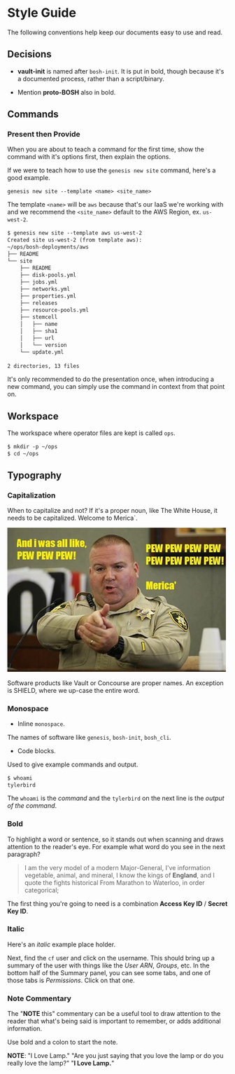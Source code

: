 # Style Guide

The following conventions help keep our documents easy to use and read.

## Decisions

* **vault-init** is named after `bosh-init`.  It is put in bold, though because
it's a documented process, rather than a script/binary.

* Mention **proto-BOSH** also in bold.

## Commands

### Present then Provide

When you are about to teach a command for the first time, show the command with
it's options first, then explain the options.

If we were to teach how to use the `genesis new site` command, here's a good example.

```
genesis new site --template <name> <site_name>
```

The template `<name>` will be `aws` because that's our IaaS we're working with and
we recommend the `<site_name>` default to the AWS Region, ex. `us-west-2`.

```
$ genesis new site --template aws us-west-2
Created site us-west-2 (from template aws):
~/ops/bosh-deployments/aws
├── README
└── site
    ├── README
    ├── disk-pools.yml
    ├── jobs.yml
    ├── networks.yml
    ├── properties.yml
    ├── releases
    ├── resource-pools.yml
    ├── stemcell
    │   ├── name
    │   ├── sha1
    │   ├── url
    │   └── version
    └── update.yml

2 directories, 13 files
```

It's only recommended to do the presentation once, when introducing a new command,
you can simply use the command in context from that point on.

## Workspace

The workspace where operator files are kept is called `ops`.

```
$ mkdir -p ~/ops
$ cd ~/ops
```

## Typography

### Capitalization

When to capitalize and not?  If it's a proper noun, like The White House, it
needs to be capitalized.  Welcome to Merica\`.

![merica][merica]

Software products like Vault or Concourse are proper names.  An exception is
SHIELD, where we up-case the entire word.

### Monospace

* Inline `monospace`.

The names of software like `genesis`, `bosh-init`, `bosh_cli`.

* Code blocks.

Used to give example commands and output.

```
$ whoami
tylerbird
```

The `whoami` is the _command_ and the `tylerbird` on the next line is the _output
of the command_.

### Bold

To highlight a word or sentence, so it stands out when scanning and draws
attention to the reader's eye.  For example what word do you see in the next
paragraph?

> I am the very model of a modern Major-General,
I've information vegetable, animal, and mineral,
I know the kings of **England**, and I quote the fights historical
From Marathon to Waterloo, in order categorical;

The first thing you're going to need is a combination **Access Key ID** /
**Secret Key ID**.

### Italic

Here's an _italic_ example place holder.

Next, find the `cf` user and click on the username. This should bring up a
summary of the user with things like the _User ARN_, _Groups_, etc.  In the
bottom half of the Summary panel, you can see some tabs, and one of those tabs
is _Permissions_.  Click on that one.

### Note Commentary

The "**NOTE** this" commentary can be a useful tool to draw attention to the
reader that what's being said is important to remember, or adds additional
information.

Use bold and a colon to start the note.

**NOTE**: "I Love Lamp."  "Are you just saying that you love the lamp or do you
really love the lamp?" "**I Love Lamp.**"

[//]: # (Images, put in /images folder)

[merica]:     images/merica.jpg "'Merica Pew Pew"

